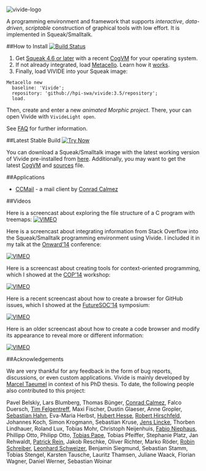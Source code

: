 ![vivide-logo](images/logo.png)

A programming environment and framework that supports *interactive*, *data-driven*, *scriptable* construction of graphical tools with low effort. It is implemented in Squeak/Smalltalk.

##How to Install [![Build Status](https://secure.travis-ci.org/hpi-swa/vivide.png?branch=master)](http://travis-ci.org/hpi-swa/vivide)

1. Get [Squeak 4.6 or later](http://www.squeak.org) with a recent [CogVM](http://www.mirandabanda.org/files/Cog/VM/) for your operating system.
2. If not already integrated, load [Metacello](https://github.com/dalehenrich/metacello-work). Learn how it [works](https://github.com/dalehenrich/metacello-work/blob/master/docs/MetacelloUserGuide.md).
3. Finally, load VIVIDE into your Squeak image:

```Smalltalk
Metacello new
  baseline: 'Vivide';
  repository: 'github://hpi-swa/vivide:3.5/repository';
  load.
```

Then, create and enter a new *animated Morphic project*. There, your can open Vivide with ```VivideLight open```.

See [FAQ](https://github.com/hpi-swa/vivide/wiki/FAQ) for further information.

##Latest Stable Build [![Try Now](http://img.shields.io/badge/try-now-green.svg)](https://bertfreudenberg.github.io/SqueakJS/run#url=https://www.hpi.uni-potsdam.de/hirschfeld/artefacts/vivide/&files=%5BVivide-Squeak4.6.image,Vivide-Squeak4.6.changes,SqueakV46.sources%5D&forceDownload=true)

You can download a Squeak/Smalltalk image with the latest working version of Vivide pre-installed from [here](https://www.hpi.uni-potsdam.de/hirschfeld/artefacts/vivide/). Additionally, you may want to get the latest [CogVM](http://www.mirandabanda.org/files/Cog/VM/) and [sources](http://ftp.squeak.org/sources_files/) file.

##Applications

* [CCMail](https://github.com/calmez/CCMail) - a mail client by [Conrad Calmez](https://github.com/calmez)

##Videos

Here is a screencast about exploring the file structure of a C program with treemaps:
[![VIMEO](https://i.vimeocdn.com/video/540030443_320.jpg)](https://vimeo.com/142670997)

Here is a screencast about integrating information from Stack Overflow into the Squeak/Smalltalk programming environment using Vivide. I included it in my talk at the [Onward'14](http://2014.splashcon.org/track/onward2014-papers) conference:

[![VIMEO](https://i.vimeocdn.com/video/503216190_320.jpg)](https://vimeo.com/116751102)

Here is a screencast about creating tools for context-oriented programming, which I showed at the [COP'14](http://prg.is.titech.ac.jp/events/cop14) workshop: 

[![VIMEO](http://i.vimeocdn.com/video/484103433_320.jpg)](https://www.vimeo.com/102158303)

Here is a recent screencast about how to create a browser for GitHub issues, which I showed at the [FutureSOC'14](https://www.hpi.uni-potsdam.de/research_school/aktivitaeten/future_trends_in_soc/futuresoc_2014.html) symposium:

[![VIMEO](http://i.vimeocdn.com/video/480727139_320.jpg)](https://www.vimeo.com/99525933)

Here is an older screencast about how to create a code browser and modify its appearance to reveal more or different information:

[![VIMEO](http://i.vimeocdn.com/video/434147754_320.jpg)](https://www.vimeo.com/63757592)

##Acknowledgements

We are very thankful for any feedback in the form of bug reports, discussions, or even custom applications. Vivide is mainly developed by [Marcel Taeumel](https://github.com/marceltaeumel) in context of his PhD thesis. To date, the following people also contributed to this project:

Pavel Belskiy,
Lars Blumberg,
Thomas Bünger,
[Conrad Calmez](https://github.com/calmez),
Falco Duersch,
[Tim Felgentreff](https://github.com/timfel),
Maxi Fischer,
Dustin Glaeser,
Anne Gropler,
[Sebastian Hahn](https://github.com/SebSchmech), 
Eva-Maria Herbst,
[Hubert Hesse](https://github.com/hubx),
[Robert Hirschfeld](https://github.com/roberthirschfeld),
Johannes Koch,
Simon Krogmann,
Sebastian Kruse,
[Jens Lincke](https://github.com/JensLincke),
Thorben Lindhauer,
Roland Lux,
Tobias Mohr,
Christoph Neijenhuis,
[Fabio Niephaus](https://github.com/fniephaus),
Phillipp Otto,
Philipp Otto,
[Tobias Pape](https://github.com/krono),
Tobias Pfeiffer,
Stephanie Platz,
Jan Rehwaldt,
[Patrick Rein](https://github.com/codeZeilen),
Jakob Reschke,
Oliver Richter,
Marko Röder,
[Robin Schreiber](https://github.com/merryman),
[Leonhard Schweizer](https://github.com/leoschweizer),
Benjamin Siegmund,
Sebastian Stamm,
Tobias Stengel,
Karsten Tausche,
Lauritz Thamsen,
Juliane Waack,
Florian Wagner,
Daniel Werner,
Sebastian Woinar


